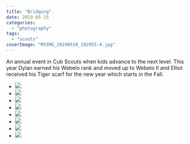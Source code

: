 ```yaml
---
title: "Bridging"
date: 2019-05-15
categories: 
  - "photography"
tags: 
  - "scouts"
coverImage: "MVIMG_20190510_192955-4.jpg"
---
```


An annual event in Cub Scouts when kids advance to the next level. This year Dylan earned his Webelo rank and moved up to Webelo II and Elliot received his Tiger scarf for the new year which starts in the Fall.

- ![](images/MVIMG_20190510_192955-4-1024x768.jpg)
- ![](images/MVIMG_20190510_192923-2-768x1024.jpg)
- ![](images/MVIMG_20190510_195556-2-1024x768.jpg)
- ![](images/IMG_20190510_195558-2-1024x768.jpg)
- ![](images/IMG_20190510_200752_1_exported_499_1557544483298-1-768x1024.jpg)
- ![](images/IMG_20190510_194218_exported_737_1557543796484-2-1024x768.jpg)
- ![](images/MVIMG_20190510_194234-2-1024x768.jpg)
- ![](images/MVIMG_20190510_200911-2-768x1024.jpg)
